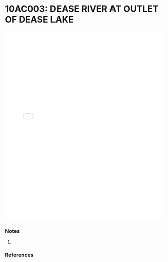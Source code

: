# 10AC003: DEASE RIVER AT OUTLET OF DEASE LAKE

<iframe src="/distribution_estimation/_static/stations/10AC003_fdc.html" width="100%" height="600" frameborder="0"></iframe>

### Notes
1. 

### References

